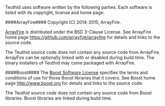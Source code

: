 Teuthid uses software written by the following parties. Each software is listed with its copyright, license and home page.


####ArrayFire####
Copyright (C) 2014-2015, ArrayFire.

[ArrayFire](https://arrayfire.com/) is distributed under the BSD 3-Clause License. See ArrayFire home page https://github.com/arrayfire/arrayfire for details and links to the source code.

The Teuthid source code does not contain any source code from ArrayFire. ArrayFire can be optionally linked with or disabled during build time. The binary installers of Teuthid may come packaged with ArrayFire.

####Boost####
The [Boost Software License](http://www.boost.org/users/license.html) specifies the terms and conditions of use for those Boost libraries that it covers. See Boost home page http://www.boost.org for details and links to the source code.

The Teuthid source code does not contain any source code from Boost libraries. Boost libraries are linked during build time.


